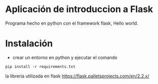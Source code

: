 # Aplicación de introduccion a Flask

Programa hecho en python con el framework flask, Hello world.

# Instalación

- crear un entorno en python y ejecutar el comando
```
pip install -r requirements.txt
```
la libreria utilizada en flask https://flask.palletsprojects.com/en/2.2.x/



